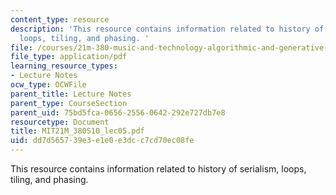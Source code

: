 ```yaml
---
content_type: resource
description: 'This resource contains information related to history of serialism,
  loops, tiling, and phasing. '
file: /courses/21m-380-music-and-technology-algorithmic-and-generative-music-spring-2010/dd7d565739e3e1e0e3dcc7cd70ec08fe_MIT21M_380S10_lec05.pdf
file_type: application/pdf
learning_resource_types:
- Lecture Notes
ocw_type: OCWFile
parent_title: Lecture Notes
parent_type: CourseSection
parent_uid: 75bd5fca-0656-2556-0642-292e727db7e8
resourcetype: Document
title: MIT21M_380S10_lec05.pdf
uid: dd7d5657-39e3-e1e0-e3dc-c7cd70ec08fe
---
```

This resource contains information related to history of serialism, loops, tiling, and phasing. 